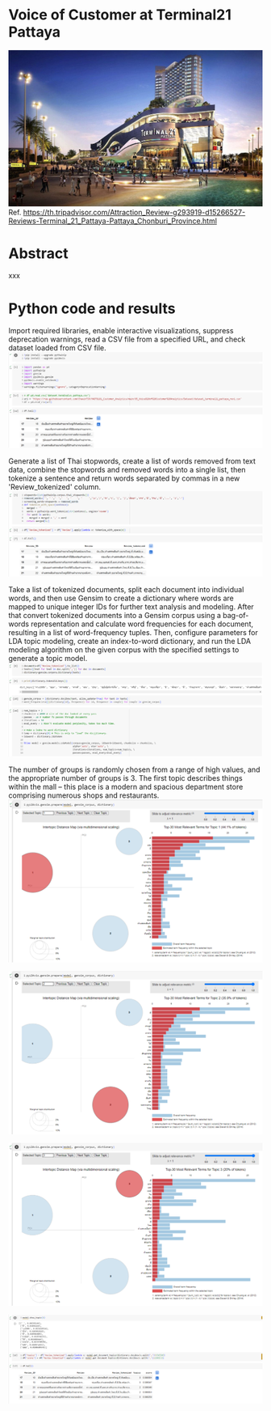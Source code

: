 # Voice of Customer at Terminal21 Pattaya
![Alt Text](https://github.com/ChawinTSR/MADT8101_Customer_Analytics/blob/a4248ca4f24e90eb295b6f38fa993cdee7e55a22/05_Voice%20of%20Customer%20Analytics/Figures/Terminal21Pattaya.jpg)
Ref. https://th.tripadvisor.com/Attraction_Review-g293919-d15266527-Reviews-Terminal_21_Pattaya-Pattaya_Chonburi_Province.html

# Abstract
xxx

# Python code and results
Import required libraries, enable interactive visualizations, suppress deprecation warnings, read a CSV file from a specified URL, and check dataset loaded from CSV file.
![Alt Text](https://github.com/ChawinTSR/MADT8101_Customer_Analytics/blob/a4248ca4f24e90eb295b6f38fa993cdee7e55a22/05_Voice%20of%20Customer%20Analytics/Figures/Screenshot_001.png)

Generate a list of Thai stopwords, create a list of words removed from text data, combine the stopwords and removed words into a single list, then tokenize a sentence and return words separated by commas in a new 'Review_tokenized' column.
![Alt Text](https://github.com/ChawinTSR/MADT8101_Customer_Analytics/blob/a4248ca4f24e90eb295b6f38fa993cdee7e55a22/05_Voice%20of%20Customer%20Analytics/Figures/Screenshot_002.png)

Take a list of tokenized documents, split each document into individual words, and then use Gensim to create a dictionary where words are mapped to unique integer IDs for further text analysis and modeling. After that convert tokenized documents into a Gensim corpus using a bag-of-words representation and calculate word frequencies for each document, resulting in a list of word-frequency tuples.
Then, configure parameters for LDA topic modeling, create an index-to-word dictionary, and run the LDA modeling algorithm on the given corpus with the specified settings to generate a topic model.
![Alt Text](https://github.com/ChawinTSR/MADT8101_Customer_Analytics/blob/a4248ca4f24e90eb295b6f38fa993cdee7e55a22/05_Voice%20of%20Customer%20Analytics/Figures/Screenshot_003.png)

The number of groups is randomly chosen from a range of high values, and the appropriate number of groups is 3. The first topic describes things within the mall – this place is a modern and spacious department store comprising numerous shops and restaurants.
![Alt Text](https://github.com/ChawinTSR/MADT8101_Customer_Analytics/blob/d56b3f6ae22901ee0c5fc23cfda7889eab728130/05_Voice%20of%20Customer%20Analytics/Figures/Screenshot_004.png)

![Alt Text](https://github.com/ChawinTSR/MADT8101_Customer_Analytics/blob/d56b3f6ae22901ee0c5fc23cfda7889eab728130/05_Voice%20of%20Customer%20Analytics/Figures/Screenshot_005.png)

![Alt Text](https://github.com/ChawinTSR/MADT8101_Customer_Analytics/blob/d56b3f6ae22901ee0c5fc23cfda7889eab728130/05_Voice%20of%20Customer%20Analytics/Figures/Screenshot_006.png)

![Alt Text](https://github.com/ChawinTSR/MADT8101_Customer_Analytics/blob/d56b3f6ae22901ee0c5fc23cfda7889eab728130/05_Voice%20of%20Customer%20Analytics/Figures/Screenshot_007.png)
